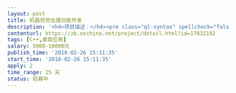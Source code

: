 ```yaml
---                
layout: post       
title: 机器视觉处理功能开发           
description: '<h4>项目描述：</h4><pre class="ql-syntax" spellcheck="false">本项目是医学中用来分析人眼角膜检测，通过设备，将标准环投放到人眼中，通过设备的微型摄像机，拍摄到人眼图片。通过拍摄到的人眼图片，和标准图片进行对比分析，分析眼角膜医学问题。</br></br>工作内容（前期工作）</br></br>（1）分析模拟眼，提取模拟眼的轮廓，模拟眼一共有1个中心圆环和23个被分成8份的小半环（总共就24个环）。需要将每个环的内外边缘提取出来，拟合成一个闭合的环。总共48个环。将拟合后的值日志记录下来，根据这些值作个图片进行存储。暂命名为model,bmp.日志名称暂命名为logomodel.txt;</br></br>（2）分析人眼，提取人眼的有效轮廓。同样将每个可以取到的环的内外边缘进行拟合。拟合成闭合的环（这里不一定是48个环，因为有些环有效数据太少，可以放弃拟合）。将拟合后的值记录下来，根据这些值作个图片进行存储。暂命名为eye.bmp. 日志名称暂命名为logoeye.txt</br></br>（3）我们会比对eye.bmp和真实人眼之间是否有重大偏差。这一步不需要开发，Eye.bmp要能够还原真实人眼（也就是跟前面真实拍到的人眼图片特征要一致），否则就没有检测的意义。</br></br>工作内容（后继工作）</br></br>项目意向承接方，请按照自己已经从事的机器视觉方面的经验入手，快速提供前期工作中要求提供的model.txt、logomodel.bmp、eye.bmp和logoeye.txt。我们医学专家分析所采用的方法是否基本可行？如果基本可行，我们选定项目承接方进行后继开发。后继开发比较简单，主要工作有：</br></br>（1）	调整算法，让拟合的曲线更加接近真实情况。</br></br>（2）	对比人眼和模拟眼对应环在某个角度的像素值之间的差值。</br></br>交付项目前期开发的所有算法源代码。完成本项目。</br></br>（3）	*医学分析差值的意义。这里不做开发。</br></br>要求实际做过机器视觉方面，否则比较费力，有意向的个人或者团队，请联系我发图像信息。</br></pre>'     
contenturl: https://zb.oschina.net/project/detail.html?id=17032192      
tags: [C++,桌面应用]            
salary: 5000-10000元          
publish_time: '2018-02-26 15:11:35'         
start_time: '2018-02-26 15:11:35'           
apply: 2                   
time_range: 15 天              
status: 招募中                  
---                 
```


